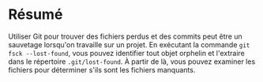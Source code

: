 # Résumé

Utiliser Git pour trouver des fichiers perdus et des commits peut être un sauvetage lorsqu'on travaille sur un projet. En exécutant la commande `git fsck --lost-found`, vous pouvez identifier tout objet orphelin et l'extraire dans le répertoire `.git/lost-found`. À partir de là, vous pouvez examiner les fichiers pour déterminer s'ils sont les fichiers manquants.
